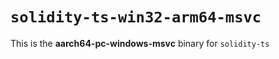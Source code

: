 <!-- cSpell:disable -->

# `solidity-ts-win32-arm64-msvc`

This is the **aarch64-pc-windows-msvc** binary for `solidity-ts`

